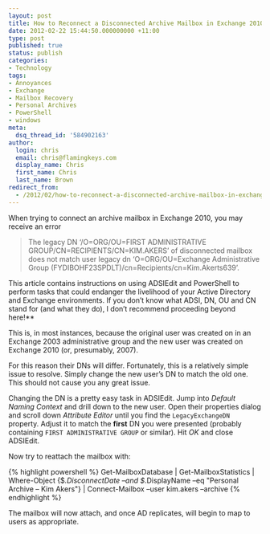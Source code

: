 ```yaml
---
layout: post
title: How to Reconnect a Disconnected Archive Mailbox in Exchange 2010
date: 2012-02-22 15:44:50.000000000 +11:00
type: post
published: true
status: publish
categories:
- Technology
tags:
- Annoyances
- Exchange
- Mailbox Recovery
- Personal Archives
- PowerShell
- windows
meta:
  dsq_thread_id: '584902163'
author:
  login: chris
  email: chris@flamingkeys.com
  display_name: Chris
  first_name: Chris
  last_name: Brown
redirect_from:
  - /2012/02/how-to-reconnect-a-disconnected-archive-mailbox-in-exchange-2010/
---
```

When trying to connect an archive mailbox in Exchange 2010, you may receive an error
> The legacy DN ‘/O=ORG/OU=FIRST ADMINISTRATIVE GROUP/CN=RECIPIENTS/CN=KIM.AKERS’ of disconnected mailbox does not match user legacy dn ‘O=ORG/OU=Exchange Administrative Group (FYDIBOHF23SPDLT)/cn=Recipients/cn=Kim.Akerts639’.

<aside class="aside-warning">
This article contains instructions on using ADSIEdit and PowerShell to perform tasks that could endanger the livelihood of your Active Directory and Exchange environments. If you don’t know what ADSI, DN, OU and CN stand for (and what they do), I don’t recommend proceeding beyond here!**</aside>

This is, in most instances, because the original user was created on in an Exchange 2003 administrative group and the new user was created on Exchange 2010 (or, presumably, 2007). 

For this reason their DNs will differ. Fortunately, this is a relatively simple issue to resolve. Simply change the new user’s DN to match the old one. This should not cause you any great issue. 

Changing the DN is a pretty easy task in ADSIEdit. Jump into *Default Naming Context* and drill down to the new user. Open their properties dialog and scroll down *Attribute Editor* until you find the `LegacyExchangeDN` property. Adjust it to match the **first** DN you were presented (probably containing `FIRST ADMINISTRATIVE GROUP` or similar). Hit *OK* and close ADSIEdit. 

Now try to reattach the mailbox with:

{% highlight powershell %}
Get-MailboxDatabase | Get-MailboxStatistics | Where-Object {$_.DisconnectDate –and $_.DisplayName –eq "Personal Archive – Kim Akers"} | Connect-Mailbox –user kim.akers –archive
{% endhighlight %}

The mailbox will now attach, and once AD replicates, will begin to map to users as appropriate.
